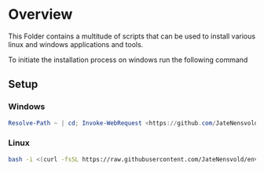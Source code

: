# Overview

This Folder contains a multitude of scripts that can be used to install various linux and
windows applications and tools.

To initiate the installation process on windows run the following command

## Setup

### Windows

```powershell
Resolve-Path ~ | cd; Invoke-WebRequest <https://github.com/JateNensvold/environment/archive/master.zip>
```

### Linux

```bash
bash -i <(curl -fsSL https://raw.githubusercontent.com/JateNensvold/environment/master/scripts/ubuntu/install.sh
```
